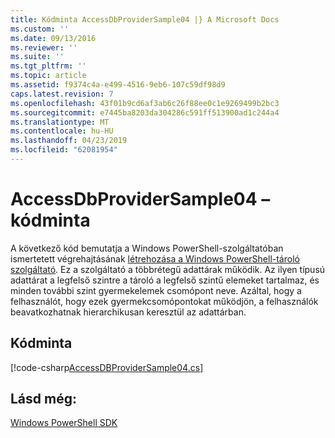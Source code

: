 ```yaml
---
title: Kódminta AccessDbProviderSample04 |} A Microsoft Docs
ms.custom: ''
ms.date: 09/13/2016
ms.reviewer: ''
ms.suite: ''
ms.tgt_pltfrm: ''
ms.topic: article
ms.assetid: f9374c4a-e499-4516-9eb6-107c59df98d9
caps.latest.revision: 7
ms.openlocfilehash: 43f01b9cd6af3ab6c26f88ee0c1e9269499b2bc3
ms.sourcegitcommit: e7445ba8203da304286c591ff513900ad1c244a4
ms.translationtype: MT
ms.contentlocale: hu-HU
ms.lasthandoff: 04/23/2019
ms.locfileid: "62081954"
---
```

# <a name="accessdbprovidersample04-code-sample"></a>AccessDbProviderSample04 – kódminta

A következő kód bemutatja a Windows PowerShell-szolgáltatóban ismertetett végrehajtásának [létrehozása a Windows PowerShell-tároló szolgáltató](./creating-a-windows-powershell-container-provider.md). Ez a szolgáltató a többrétegű adattárak működik. Az ilyen típusú adattárat a legfelső szintre a tároló a legfelső szintű elemeket tartalmaz, és minden további szint gyermekelemek csomópont neve. Azáltal, hogy a felhasználót, hogy ezek gyermekcsomópontokat működjön, a felhasználók beavatkozhatnak hierarchikusan keresztül az adattárban.

## <a name="code-sample"></a>Kódminta

[!code-csharp[AccessDBProviderSample04.cs](../../powershell-sdk-samples/SDK-2.0/csharp/AccessDBProviderSample04/AccessDBProviderSample04.cs#L11-L1635 "AccessDBProviderSample04.cs")]

## <a name="see-also"></a>Lásd még:

[Windows PowerShell SDK](../windows-powershell-reference.md)